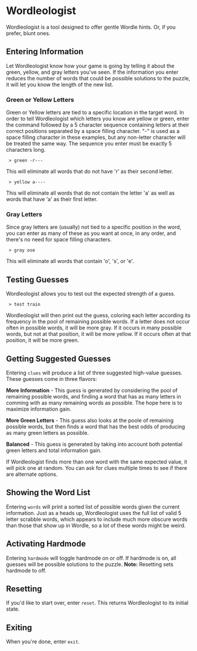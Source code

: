 # Wordleologist
Wordleologist is a tool designed to offer gentle Wordle hints. Or, if you prefer, blunt ones.

## Entering Information
Let Wordleologist know how your game is going by telling it about the green, yellow, and gray letters you've seen. If the information you enter reduces the number of words that could be possible solutions to the puzzle, it will let you know the length of the new list.

### Green or Yellow Letters
Green or Yellow letters are tied to a specific location in the target word. In order to tell Wordleologist which letters you know are yellow or green, enter the command followed by a 5 character sequence containing letters at their correct positions separated by a space filling character. "-" is used as a space filling character in these examples, but any non-letter character will be treated the same way. The sequence you enter must be exactly 5 characters long.

```
 > green -r---
```
This will eliminate all words that do not have 'r' as their second letter.

```
 > yellow a----
```
This will eliminate all words that do not contain the letter 'a' as well as words that have 'a' as their first letter. 

### Gray Letters
Since gray letters are (usually) not tied to a specific position in the word, you can enter as many of these as you want at once, in any order, and there's no need for space filling characters.

```
 > gray ose
```
This will eliminate all words that contain 'o', 's', or 'e'.

## Testing Guesses
Wordleologist allows you to test out the expected strength of a guess.
```
 > test train
```
Wordleologist will then print out the guess, coloring each letter according its frequency in the pool of remaining possible words. If a letter does not occur often in possible words, it will be more gray. If it occurs in many possible words, but not at that position, it will be more yellow. If it occurs often at that position, it will be more green. 

## Getting Suggested Guesses
Entering `clues` will produce a list of three suggested high-value guesses. These guesses come in three flavors:

**More Information** - This guess is generated by considering the pool of remaining possible words, and finding a word that has as many letters in comming with as many remaining words as possible. The hope here is to maximize information gain.

**More Green Letters** - This guess also looks at the poole of remaining possible words, but then finds a word that has the best odds of producing as many green letters as possible.

**Balanced** - This guess is generated by taking into account both potential green letters and total information gain.

If Wordleologist finds more than one word with the same expected value, it will pick one at random. You can ask for clues multiple times to see if there are alternate options.

## Showing the Word List
Entering `words` will print a sorted list of possible words given the current information. Just as a heads up, Wordleologist uses the full list of valid 5 letter scrabble words, which appears to include much more obscure words than those that show up in Wordle, so a lot of these words might be weird. 

## Activating Hardmode
Entering `hardmode` will toggle hardmode on or off. If hardmode is on, all guesses will be possible solutions to the puzzle. **Note:** Resetting sets hardmode to off.

## Resetting
If you'd like to start over, enter `reset`. This returns Wordleologist to its initial state.

## Exiting
When you're done, enter `exit`.